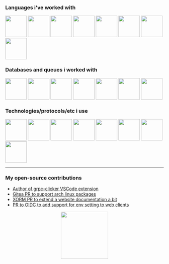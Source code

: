 
### Languages i've worked with

<p float="left">
  <!-- go python bash js ts dart c# java -->
  <img src="https://external-content.duckduckgo.com/iu/?u=https%3A%2F%2Fcdn.icon-icons.com%2Ficons2%2F2107%2FPNG%2F512%2Ffile_type_go_gopher_icon_130571.png&f=1&nofb=1&ipt=fc331bfebff659971bd9110879179c96d180ccff8bf4591792bf9ec479c8dcce&ipo=images" width="68" height="68" />
  <img src="https://imgs.search.brave.com/yExGzP_rRbFvw5BBq8_QjOOL0sAngN68gLelCeFzM_4/rs:fit:860:0:0:0/g:ce/aHR0cHM6Ly9jZG4z/ZC5pY29uc2NvdXQu/Y29tLzNkL2ZyZWUv/dGh1bWIvZnJlZS1w/eXRob24tM2QtaWNv/bi1kb3dubG9hZC1p/bi1wbmctYmxlbmQt/ZmJ4LWdsdGYtZmls/ZS1mb3JtYXRzLS1o/dG1sLWxvZ28tYy1z/b2Z0d2FyZS1wYWNr/LWxvZ29zLWljb25z/LTUzMjYzODUucG5n/P2Y9d2VicA" width="68" height="68" /> 
  <img src="https://imgs.search.brave.com/_ehIW3bX0XUAXk_WmofPWX8GgvdrEGABtFyogtPpY3Q/rs:fit:860:0:0:0/g:ce/aHR0cHM6Ly93d3cu/cG5na2V5LmNvbS9w/bmcvZnVsbC8xNDAt/MTQwOTk4NF9weXRo/b24tbG9nby1iYXNo/LXNoZWxsLWxvZ28t/c2hlbGwtc2NyaXB0/LWxvZ28ucG5n" width="68" height="68" />
  <img src="https://external-content.duckduckgo.com/iu/?u=https%3A%2F%2Fcdn3.iconfinder.com%2Fdata%2Ficons%2Flogos-and-brands-adobe%2F512%2F187_Js-1024.png&f=1&nofb=1&ipt=214d4cc5d93692fb893bdad4f609f7351ef02b73fada5ce2f6fe57b38945b43b&ipo=images" width="68" height="68" />
  <img src="https://external-content.duckduckgo.com/iu/?u=https%3A%2F%2Fcdn.icon-icons.com%2Ficons2%2F2107%2FPNG%2F512%2Ffile_type_typescript_official_icon_130107.png&f=1&nofb=1&ipt=c45fa530ba800be0c0ccbe0a6316aaee6a6a0b033b054c0999257b4c64757d9b&ipo=images" width="68" height="68" />
  <img src="https://external-content.duckduckgo.com/iu/?u=https%3A%2F%2Fcreazilla-store.fra1.digitaloceanspaces.com%2Ficons%2F3256517%2Ffile-type-dartlang-icon-md.png&f=1&nofb=1&ipt=94056a7a0ff98a7da4ee0244f6f6d4572052e830b41628f3fc47cdbe70d7e6a4&ipo=images" width="68" height="68" />
  <img src="https://imgs.search.brave.com/8-lNoHfX73iV12MXrfiCq2wD1jeaP0wnoqMCnY6l_ts/rs:fit:860:0:0:0/g:ce/aHR0cHM6Ly9zdGF0/aWMuY2RubG9nby5j/b20vbG9nb3MvYy82/OC9jLXNoYXJwLTgw/MHg4MDAucG5n" width="68" height="68" />
  <img src="https://external-content.duckduckgo.com/iu/?u=https%3A%2F%2Fbrandlogos.net%2Fwp-content%2Fuploads%2F2021%2F11%2Fjava-logo.png&f=1&nofb=1&ipt=044586b399c77fd9671117fae9fb01b24f814867afc0b8a58b71496ea1a3fec9&ipo=images" width="68" height="68" />
</p>

### Databases and queues i worked with

<p float="left">
  <!-- pg redis kafka leveldb mongo rabbitmq nats -->
  <img src="https://imgs.search.brave.com/cRYMDz-JxHAkAACLKH8kktAvcA23WhZnFBlLKEp51Qk/rs:fit:860:0:0:0/g:ce/aHR0cHM6Ly93d3cu/cG9zdGdyZXNxbC5v/cmcvbWVkaWEvaW1n/L2Fib3V0L3ByZXNz/L2VsZXBoYW50LnBu/Zw" width="68" height="68" />
  <img src="https://external-content.duckduckgo.com/iu/?u=https%3A%2F%2Fcreazilla-store.fra1.digitaloceanspaces.com%2Ficons%2F3254282%2Fredis-icon-md.png&f=1&nofb=1&ipt=4226061b3100bb13cb582c49d65c73f197b76c38640e86aecd89f03337e025e8&ipo=images" width="68" height="68" />
  <img src="https://external-content.duckduckgo.com/iu/?u=https%3A%2F%2Fcreazilla-store.fra1.digitaloceanspaces.com%2Ficons%2F3207476%2Fapache-kafka-icon-md.png&f=1&nofb=1&ipt=df75bc619e68880e4ca047dab12a2ccd531667558137b9cea152575db6bc65de&ipo=images" width="68" height="68" />
  <img src="https://external-content.duckduckgo.com/iu/?u=https%3A%2F%2Fcreazilla-store.fra1.digitaloceanspaces.com%2Ficons%2F3254020%2Fleveldb-icon-md.png&f=1&nofb=1&ipt=4936d178b0065e4eb4a77cd05f26487722da7401450f1f20dd0c236751497677&ipo=images" width="68" height="68" /> 
  <img src="https://imgs.search.brave.com/mcc0eBbuTWc3CIxHLrMh0Vj5m5BA05GMoyyt1i-Gyts/rs:fit:860:0:0:0/g:ce/aHR0cHM6Ly9pbWFn/ZXMuc2Vla2xvZ28u/Y29tL2xvZ28tcG5n/LzQ4LzIvbW9uZ29k/Yi1sb2dvLXBuZ19z/ZWVrbG9nby00ODEy/NTYucG5n" width="68" height="68" />
  <img src="https://imgs.search.brave.com/6cT2qCOjxDG5CwAAKuiCj_mCTH-NhSW_mkfTIzKx4WE/rs:fit:860:0:0:0/g:ce/aHR0cHM6Ly9jZG4u/ZnJlZWJpZXN1cHBs/eS5jb20vbG9nb3Mv/bGFyZ2UvMngvcmFi/Yml0bXEtbG9nby1w/bmctdHJhbnNwYXJl/bnQucG5n" width="68" height="68" />
  <img src="https://external-content.duckduckgo.com/iu/?u=https%3A%2F%2Fdashboard.snapcraft.io%2Fsite_media%2Fappmedia%2F2020%2F03%2Fnats-icon-color.png&f=1&nofb=1&ipt=5063cd91ee204edd68e2dff6a555dd5cfbd7eae31e3bf8eb613878efd81f28f2&ipo=images" width="68" height="68" />
</p>

### Technologies/protocols/etc i use

<p float="left">
  <!-- linux docker http grpc flutter vue git gitlab -->
  <img src="https://external-content.duckduckgo.com/iu/?u=http%3A%2F%2Fpngimg.com%2Fuploads%2Flinux%2Flinux_PNG21.png&f=1&nofb=1&ipt=66ef5b23a706b813c18f5b0755b11dd88f90b9dcb22737c348cce960c8463dc3&ipo=images" width="68" height="68" />
  <img src="https://external-content.duckduckgo.com/iu/?u=https%3A%2F%2Fcdn4.iconfinder.com%2Fdata%2Ficons%2Flogos-and-brands%2F512%2F97_Docker_logo_logos-1024.png&f=1&nofb=1&ipt=5fdd584d24d98698c015e029b10ce1ef52572481cb026adecf0764db26db38bd&ipo=images" width="68" height="68" /> 
  <img src="https://external-content.duckduckgo.com/iu/?u=https%3A%2F%2Fcdn-icons-png.flaticon.com%2F512%2F1674%2F1674969.png&f=1&nofb=1&ipt=bd64bf026bf5b169ecff12fe139e62b77671911ec77254d422666c5b7240e1d9&ipo=images" width="68" height="68" />
  <img src="https://external-content.duckduckgo.com/iu/?u=https%3A%2F%2Fgrpc.io%2Fimg%2Flogos%2Fgrpc-icon-color.png&f=1&nofb=1&ipt=bd0edc1a995a0d5aed9a9196ce8391421286ffa65318249539758ca1824d4a0c&ipo=images" width="68" height="68" />
  <img src="https://imgs.search.brave.com/J6hn9cbOk5bKYiY0Tr2oCY89chRhK1y-N7o48-KTpLI/rs:fit:860:0:0:0/g:ce/aHR0cHM6Ly9jZG4u/aWNvbnNjb3V0LmNv/bS9pY29uL2ZyZWUv/cG5nLTI1Ni9mcmVl/LWZsdXR0ZXItbG9n/by1pY29uLWRvd25s/b2FkLWluLXN2Zy1w/bmctZ2lmLWZpbGUt/Zm9ybWF0cy0tdGVj/aG5vbG9neS1zb2Np/YWwtbWVkaWEtdm9s/LTMtcGFjay1sb2dv/cy1pY29ucy0yOTQ0/ODc2LnBuZz9mPXdl/YnAmdz0yNTY" width="68" height="68" />
  <img src="https://external-content.duckduckgo.com/iu/?u=https%3A%2F%2Fcreazilla-store.fra1.digitaloceanspaces.com%2Ficons%2F3254520%2Fvue-icon-md.png&f=1&nofb=1&ipt=c0f7e5087e217081ec21ab846f20b41e9d793870bbb7d356417b777a38a319a5&ipo=images" width="68" height="68" />
  <img src="https://imgs.search.brave.com/cIQwNbX-VS5Sliv2y6WyUT5PLHxl45dQzlRDJ1sC-sY/rs:fit:860:0:0:0/g:ce/aHR0cHM6Ly9jZG4u/aWNvbnNjb3V0LmNv/bS9pY29uL2ZyZWUv/cG5nLTI1Ni9mcmVl/LWdpdC1sb2dvLWlj/b24tZG93bmxvYWQt/aW4tc3ZnLXBuZy1n/aWYtZmlsZS1mb3Jt/YXRzLS1icmFuZC1k/ZXZlbG9wbWVudC10/b29scy1wYWNrLWxv/Z29zLWljb25zLTIy/NTk5Ni5wbmc_Zj13/ZWJwJnc9MjU2" width="68" height="68" />
  <img src="https://external-content.duckduckgo.com/iu/?u=https%3A%2F%2Fassets.stickpng.com%2Fimages%2F5847f997cef1014c0b5e48c1.png&f=1&nofb=1&ipt=cb36e4af4cd494327611c1dcbef9ad8299e83417baf3fd996811a5cd208b3575&ipo=images" width="68" height="68" />
</p>

---

### My open-source contributions

- [Author of grpc-clicker VSCode extension](https://marketplace.visualstudio.com/items?itemName=Dancheg97.grpc-clicker)
- [Gitea PR to support arch linux packages](https://github.com/go-gitea/gitea/pull/32692)
- [XORM PR to extend a website documentation a bit](https://gitea.com/xorm/website2/pulls/8)
- [PR to OIDC to add support for env setting to web clients](https://github.com/zitadel/oidc/pull/693#pullrequestreview-2528704425)

<p align="center">
  <img src="https://external-content.duckduckgo.com/iu/?u=https%3A%2F%2Fmedia.giphy.com%2Fmedia%2FHMOQLh1qhLV04%2Fgiphy.gif&f=1&nofb=1&ipt=15a6725516dc264bf45c27cc27c222a0f0b19d3205c61378ec60f9f728222f07&ipo=images" height="150"/>
</p>
